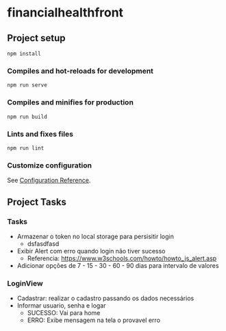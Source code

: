 # financialhealthfront

## Project setup
```
npm install
```

### Compiles and hot-reloads for development
```
npm run serve
```

### Compiles and minifies for production
```
npm run build
```

### Lints and fixes files
```
npm run lint
```

### Customize configuration
See [Configuration Reference](https://cli.vuejs.org/config/).

## Project Tasks

### Tasks
* Armazenar o token no local storage para persisitir login
  * dsfasdfasd
* Exibir Alert com erro quando login não tiver sucesso
  * Referencia: https://www.w3schools.com/howto/howto_js_alert.asp
* Adicionar opções de 7 - 15 - 30 - 60 - 90 dias para intervalo de valores


### LoginView
- Cadastrar: realizar o cadastro passando os dados necessários
- Informar usuario, senha e logar
  - SUCESSO: Vai para home
  - ERRO: Exibe mensagem na tela o provavel erro


